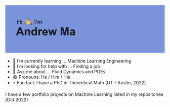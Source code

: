 <img src= https://raw.githubusercontent.com/andygma567/andygma567/23cfdb63a8a737ac7bbf607e740deb138fb6caca/header.png>

- 🌱 I’m currently learning ... Machine Learning Engineering
- 🤔 I’m looking for help with ... Finding a job
- 💬 Ask me about ... Fluid Dynamics and PDEs
- 😄 Pronouns: He / Him / His
- ⚡ Fun fact: I have a PhD in Theoretical Math (UT - Austin, 2022)

I have a few portfolio projects on Machine Learning listed in my repositories (Oct 2022)

<!--
**andygma567/andygma567** is a ✨ _special_ ✨ repository because its `README.md` (this file) appears on your GitHub profile.

Here are some ideas to get you started:

- 🔭 I’m currently working on ...
- 🌱 I’m currently learning ...
- 👯 I’m looking to collaborate on ...
- 🤔 I’m looking for help with ...
- 💬 Ask me about ...
- 📫 How to reach me: ...
- 😄 Pronouns: ...
- ⚡ Fun fact: ...
-->
